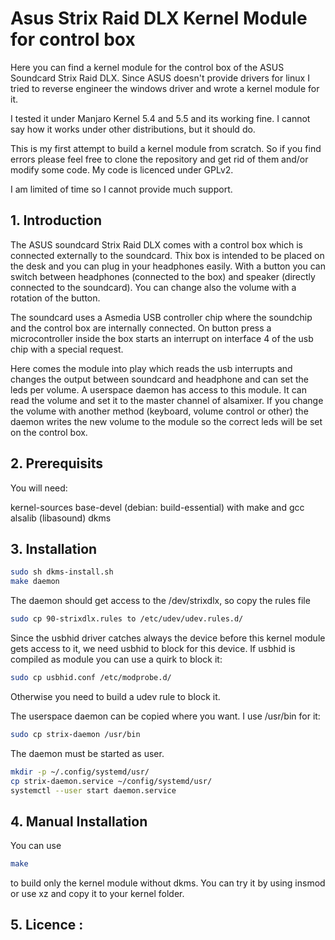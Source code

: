 # Asus Strix Raid DLX Kernel Module for control box

Here you can find a kernel module for the control box of the ASUS Soundcard Strix Raid DLX.
Since ASUS doesn't provide drivers for linux I tried to reverse engineer the windows driver and wrote a kernel module for it.

I tested it under Manjaro Kernel 5.4 and 5.5 and its working fine. I cannot say how it works under other distributions, but it should do.

This is my first attempt to build a kernel module from scratch. So if you find errors please feel free to clone the repository and get rid of them and/or modify some code.
My code is licenced under GPLv2.

I am limited of time so I cannot provide much support.

## 1. Introduction

The ASUS soundcard Strix Raid DLX comes with a control box which is connected externally to the soundcard. Thix box is intended to be placed on the desk and you can plug in your headphones easily.
With a button you can switch between headphones (connected to the box) and speaker (directly connected to the soundcard). You can change also the volume with a rotation of the button.

The soundcard uses a Asmedia USB controller chip where the soundchip and the control box are internally connected. 
On button press a microcontroller inside the box starts an interrupt on interface 4 of the usb chip with a special request.

Here comes the module into play which reads the usb interrupts and changes the output between soundcard and headphone and can set the leds per volume.
A userspace daemon has access to this module. It can read the volume and set it to the master channel of alsamixer. If you change the volume with another method (keyboard, volume control
or other) the daemon writes the new volume to the module so the correct leds will be set on the control box.

## 2. Prerequisits

You will need:

kernel-sources
base-devel (debian: build-essential) with make and gcc
alsalib (libasound)
dkms


## 3. Installation

```bash
sudo sh dkms-install.sh
make daemon
```

The daemon should get access to the /dev/strixdlx, so copy the rules file
```bash
sudo cp 90-strixdlx.rules to /etc/udev/udev.rules.d/
```

Since the usbhid driver catches always the device before this kernel module gets access to it, we need usbhid to block for this device.
If usbhid is compiled as module you can use a quirk to block it:
```bash
sudo cp usbhid.conf /etc/modprobe.d/
```
Otherwise you need to build a udev rule to block it.


The userspace daemon can be copied where you want. I use /usr/bin for it:
```bash
sudo cp strix-daemon /usr/bin
```

The daemon must be started as user.
```bash
mkdir -p ~/.config/systemd/usr/
cp strix-daemon.service ~/config/systemd/usr/
systemctl --user start daemon.service
```

## 4. Manual Installation

You can use 
```bash
make
```
to build only the kernel module without dkms.
You can try it by using insmod or use xz and copy it to your kernel folder.


## 5. Licence :





